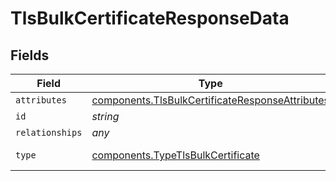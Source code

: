 # TlsBulkCertificateResponseData


## Fields

| Field                                                                                                          | Type                                                                                                           | Required                                                                                                       | Description                                                                                                    | Example                                                                                                        |
| -------------------------------------------------------------------------------------------------------------- | -------------------------------------------------------------------------------------------------------------- | -------------------------------------------------------------------------------------------------------------- | -------------------------------------------------------------------------------------------------------------- | -------------------------------------------------------------------------------------------------------------- |
| `attributes`                                                                                                   | [components.TlsBulkCertificateResponseAttributes](../../models/shared/tlsbulkcertificateresponseattributes.md) | :heavy_minus_sign:                                                                                             | N/A                                                                                                            |                                                                                                                |
| `id`                                                                                                           | *string*                                                                                                       | :heavy_minus_sign:                                                                                             | N/A                                                                                                            | cRTguUGZzb2W9Euo4moOr                                                                                          |
| `relationships`                                                                                                | *any*                                                                                                          | :heavy_minus_sign:                                                                                             | N/A                                                                                                            |                                                                                                                |
| `type`                                                                                                         | [components.TypeTlsBulkCertificate](../../models/shared/typetlsbulkcertificate.md)                             | :heavy_minus_sign:                                                                                             | Resource type                                                                                                  |                                                                                                                |